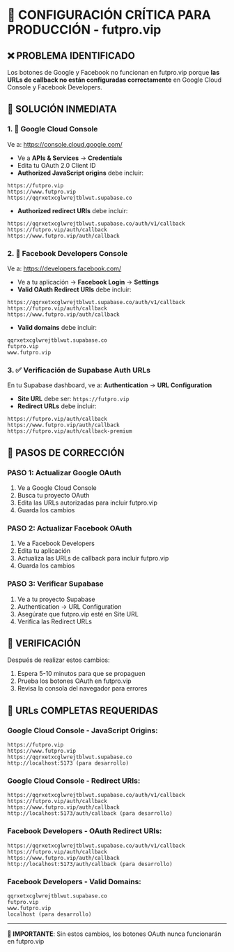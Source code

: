 # 🚨 CONFIGURACIÓN CRÍTICA PARA PRODUCCIÓN - futpro.vip

## ❌ PROBLEMA IDENTIFICADO
Los botones de Google y Facebook no funcionan en futpro.vip porque **las URLs de callback no están configuradas correctamente** en Google Cloud Console y Facebook Developers.

## 🎯 SOLUCIÓN INMEDIATA

### 1. 📱 **Google Cloud Console** 
Ve a: https://console.cloud.google.com/
- Ve a **APIs & Services** → **Credentials**
- Edita tu OAuth 2.0 Client ID
- **Authorized JavaScript origins** debe incluir:
```
https://futpro.vip
https://www.futpro.vip
https://qqrxetxcglwrejtblwut.supabase.co
```

- **Authorized redirect URIs** debe incluir:
```
https://qqrxetxcglwrejtblwut.supabase.co/auth/v1/callback
https://futpro.vip/auth/callback
https://www.futpro.vip/auth/callback
```

### 2. 📘 **Facebook Developers Console**
Ve a: https://developers.facebook.com/
- Ve a tu aplicación → **Facebook Login** → **Settings**
- **Valid OAuth Redirect URIs** debe incluir:
```
https://qqrxetxcglwrejtblwut.supabase.co/auth/v1/callback
https://futpro.vip/auth/callback
https://www.futpro.vip/auth/callback
```

- **Valid domains** debe incluir:
```
qqrxetxcglwrejtblwut.supabase.co
futpro.vip
www.futpro.vip
```

### 3. ✅ **Verificación de Supabase Auth URLs**
En tu Supabase dashboard, ve a:
**Authentication** → **URL Configuration**

- **Site URL** debe ser: `https://futpro.vip`
- **Redirect URLs** debe incluir:
```
https://futpro.vip/auth/callback
https://www.futpro.vip/auth/callback
https://futpro.vip/auth/callback-premium
```

## 🔧 PASOS DE CORRECCIÓN

### PASO 1: Actualizar Google OAuth
1. Ve a Google Cloud Console
2. Busca tu proyecto OAuth
3. Edita las URLs autorizadas para incluir futpro.vip
4. Guarda los cambios

### PASO 2: Actualizar Facebook OAuth  
1. Ve a Facebook Developers
2. Edita tu aplicación
3. Actualiza las URLs de callback para incluir futpro.vip
4. Guarda los cambios

### PASO 3: Verificar Supabase
1. Ve a tu proyecto Supabase
2. Authentication → URL Configuration
3. Asegúrate que futpro.vip esté en Site URL
4. Verifica las Redirect URLs

## 🧪 VERIFICACIÓN
Después de realizar estos cambios:
1. Espera 5-10 minutos para que se propaguen
2. Prueba los botones OAuth en futpro.vip
3. Revisa la consola del navegador para errores

## 📱 URLs COMPLETAS REQUERIDAS

### Google Cloud Console - JavaScript Origins:
```
https://futpro.vip
https://www.futpro.vip
https://qqrxetxcglwrejtblwut.supabase.co
http://localhost:5173 (para desarrollo)
```

### Google Cloud Console - Redirect URIs:
```
https://qqrxetxcglwrejtblwut.supabase.co/auth/v1/callback
https://futpro.vip/auth/callback
https://www.futpro.vip/auth/callback
http://localhost:5173/auth/callback (para desarrollo)
```

### Facebook Developers - OAuth Redirect URIs:
```
https://qqrxetxcglwrejtblwut.supabase.co/auth/v1/callback
https://futpro.vip/auth/callback
https://www.futpro.vip/auth/callback
http://localhost:5173/auth/callback (para desarrollo)
```

### Facebook Developers - Valid Domains:
```
qqrxetxcglwrejtblwut.supabase.co
futpro.vip
www.futpro.vip
localhost (para desarrollo)
```

---
**🚨 IMPORTANTE**: Sin estos cambios, los botones OAuth nunca funcionarán en futpro.vip